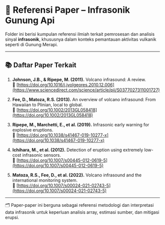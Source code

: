 # 📄 Referensi Paper – Infrasonik Gunung Api

Folder ini berisi kumpulan referensi ilmiah terkait pemrosesan dan analisis sinyal **infrasonik**, khususnya dalam konteks pemantauan aktivitas vulkanik seperti di Gunung Merapi.

---

## 📚 Daftar Paper Terkait

1. **Johnson, J.B., & Ripepe, M. (2011).** Volcano infrasound: A review.  
   🔗 [https://doi.org/10.1016/j.jvolgeores.2010.12.006](https://www.sciencedirect.com/science/article/pii/S0377027311001727)

2. **Fee, D., Matoza, R.S. (2013).** An overview of volcano infrasound: From Hawaiian to Plinian, local to global.  
   🔗 [https://doi.org/10.1002/2013GL058418](https://doi.org/10.1002/2013GL058418)

3. **Ripepe, M., Marchetti, E., et al. (2019).** Infrasonic early warning for explosive eruptions.  
   🔗 [https://doi.org/10.1038/s41467-019-10277-x](https://doi.org/10.1038/s41467-019-10277-x)

4. **Ichihara, M., et al. (2012).** Detection of eruption using extremely low-cost infrasonic sensors.  
   🔗 [https://doi.org/10.1007/s00445-012-0619-5](https://doi.org/10.1007/s00445-012-0619-5)

5. **Matoza, R.S., Fee, D., et al. (2022).** Volcano infrasound and the international monitoring system.  
   🔗 [https://doi.org/10.1007/s00024-021-02743-5](https://doi.org/10.1007/s00024-021-02743-5)

---

🗂️ Paper-paper ini berguna sebagai referensi metodologi dan interpretasi data infrasonik untuk keperluan analisis array, estimasi sumber, dan mitigasi erupsi.
